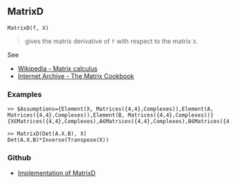 ## MatrixD

```
MatrixD(f, X)
```

> gives the matrix derivative of `f` with respect to the matrix `X`.
 
See
* [Wikipedia - Matrix calculus](https://en.wikipedia.org/wiki/Matrix_calculus)
* [Internet Archive - The Matrix Cookbook](https://archive.org/details/imm3274)

### Examples

```
>> $Assumptions={Element(X, Matrices({4,4},Complexes)),Element(A, Matrices({4,4},Complexes)),Element(B, Matrices({4,4},Complexes))} 
{X∈Matrices({4,4},Complexes),A∈Matrices({4,4},Complexes),B∈Matrices({4,4},Complexes)}

>> MatrixD(Det(A.X.B), X) 
Det(A.X.B)*Inverse(Transpose(X))
```
 

### Github

* [Implementation of MatrixD](https://github.com/axkr/symja_android_library/blob/master/symja_android_library/matheclipse-core/src/main/java/org/matheclipse/core/reflection/system/MatrixD.java#L21) 
